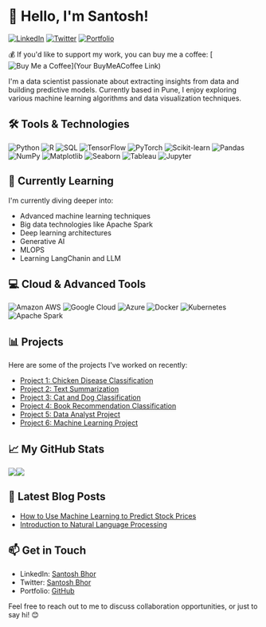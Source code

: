 # 👋 Hello, I'm Santosh!

[![LinkedIn](https://img.shields.io/badge/LinkedIn-Connect-blue?style=flat-square&logo=linkedin)](https://www.linkedin.com/in/santosh-bhor-474981207/) [![Twitter](https://img.shields.io/twitter/follow/SantoshBhor2001?style=flat-square&logo=twitter)](https://twitter.com/SantoshBhor2001) [![Portfolio](https://img.shields.io/badge/Portfolio-View-9cf?style=flat-square)](https://github.com/BhorSant)

💰 If you'd like to support my work, you can buy me a coffee: [![Buy Me a Coffee](https://img.shields.io/badge/Buy%20Me%20a%20Coffee-Support-yellow?style=flat-square&logo=buy-me-a-coffee)](Your BuyMeACoffee Link)

I'm a data scientist passionate about extracting insights from data and building predictive models. Currently based in Pune, I enjoy exploring various machine learning algorithms and data visualization techniques.

## 🛠️ Tools & Technologies

![Python](https://img.shields.io/badge/-Python-3776AB?style=flat-square&logo=python&logoColor=white)
![R](https://img.shields.io/badge/-R-276DC3?style=flat-square&logo=r&logoColor=white)
![SQL](https://img.shields.io/badge/-SQL-4479A1?style=flat-square&logo=sql&logoColor=white)
![TensorFlow](https://img.shields.io/badge/-TensorFlow-FF6F00?style=flat-square&logo=tensorflow&logoColor=white)
![PyTorch](https://img.shields.io/badge/-PyTorch-EE4C2C?style=flat-square&logo=pytorch&logoColor=white)
![Scikit-learn](https://img.shields.io/badge/-Scikit%20learn-F7931E?style=flat-square&logo=scikit-learn&logoColor=white)
![Pandas](https://img.shields.io/badge/-Pandas-150458?style=flat-square&logo=pandas&logoColor=white)
![NumPy](https://img.shields.io/badge/-NumPy-013243?style=flat-square&logo=numpy&logoColor=white)
![Matplotlib](https://img.shields.io/badge/-Matplotlib-008000?style=flat-square&logo=matplotlib&logoColor=white)
![Seaborn](https://img.shields.io/badge/-Seaborn-4E2A8E?style=flat-square&logo=seaborn&logoColor=white)
![Tableau](https://img.shields.io/badge/-Tableau-E97627?style=flat-square&logo=tableau&logoColor=white)
![Jupyter](https://img.shields.io/badge/-Jupyter-F37626?style=flat-square&logo=jupyter&logoColor=white)

## 🌱 Currently Learning

I'm currently diving deeper into:

- Advanced machine learning techniques
- Big data technologies like Apache Spark
- Deep learning architectures
- Generative AI
- MLOPS
- Learning LangChanin and LLM

## 💻 Cloud & Advanced Tools

![Amazon AWS](https://img.shields.io/badge/AWS-Amazon%20Web%20Services-orange?style=flat-square&logo=amazon-aws&logoColor=white)
![Google Cloud](https://img.shields.io/badge/Google%20Cloud-4285F4?style=flat-square&logo=google-cloud&logoColor=white)
![Azure](https://img.shields.io/badge/Microsoft%20Azure-0089D6?style=flat-square&logo=microsoft-azure&logoColor=white)
![Docker](https://img.shields.io/badge/Docker-2496ED?style=flat-square&logo=docker&logoColor=white)
![Kubernetes](https://img.shields.io/badge/Kubernetes-326CE5?style=flat-square&logo=kubernetes&logoColor=white)
![Apache Spark](https://img.shields.io/badge/Apache%20Spark-E25A1C?style=flat-square&logo=apache-spark&logoColor=white)

## 📊 Projects

Here are some of the projects I've worked on recently:

- [Project 1: Chicken Disease Classification](https://github.com/BhorSant/Chicken-disease)
- [Project 2: Text Summarization](https://github.com/BhorSant/Text-Summarizer-Project)
- [Project 3: Cat and Dog Classification](https://github.com/BhorSant/cat-dog-classificationt)
- [Project 4: Book Recommendation Classification](https://github.com/BhorSant/Book-Recommendation-System)
- [Project 5: Data Analyst Project](https://github.com/BhorSant/Project)
- [Project 6: Machine Learning Project](https://github.com/BhorSant/ds)

## 📈 My GitHub Stats

<div style="display: flex;">
    <a href="https://github.com/anuraghazra/github-readme-stats">
        <img align="center" src="https://github-readme-stats.vercel.app/api/top-langs/?username=BhorSant&layout=compact&theme=dark" />
    </a>
    <a href="https://github.com/anuraghazra/github-readme-stats">
        <img align="center" src="https://github-readme-stats.vercel.app/api?username=BhorSant&show_icons=true&theme=dark" />
    </a>
</div>


## 📝 Latest Blog Posts

<!-- BLOG-POST-LIST:START -->
- [How to Use Machine Learning to Predict Stock Prices](https://medium.com/@yourusername/how-to-use-machine-learning-to-predict-stock-prices-1234abcd)
- [Introduction to Natural Language Processing](https://medium.com/@yourusername/introduction-to-natural-language-processing-5678efgh)

## 📫 Get in Touch

- LinkedIn: [Santosh Bhor](https://www.linkedin.com/in/santosh-bhor-474981207/)
- Twitter: [Santosh Bhor](https://twitter.com/SantoshBhor2001)
- Portfolio: [GitHub](https://github.com/BhorSant)

Feel free to reach out to me to discuss collaboration opportunities, or just to say hi! 😊
